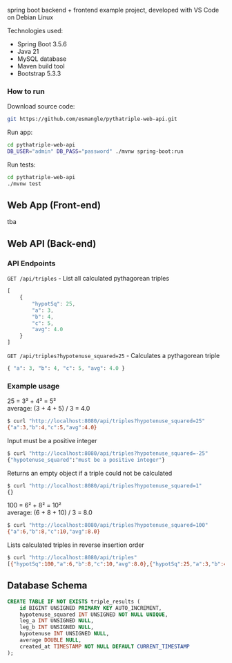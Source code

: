 spring boot backend + frontend example project, developed with VS Code on Debian Linux

Technologies used:
* Spring Boot 3.5.6
* Java 21
* MySQL database
* Maven build tool
* Bootstrap 5.3.3

### How to run

Download source code:
```bash
git https://github.com/esmangle/pythatriple-web-api.git
```

Run app:
```bash
cd pythatriple-web-api
DB_USER="admin" DB_PASS="password" ./mvnw spring-boot:run
```

Run tests:
```bash
cd pythatriple-web-api
./mvnw test
```

## Web App (Front-end)

tba

## Web API (Back-end)

### API Endpoints

`GET /api/triples` - List all calculated pythagorean triples

```js
[
	{
		"hypotSq": 25,
		"a": 3,
		"b": 4,
		"c": 5,
		"avg": 4.0
	}
]
```

`GET /api/triples?hypotenuse_squared=25` - Calculates a pythagorean triple

```js
{ "a": 3, "b": 4, "c": 5, "avg": 4.0 }
```

### Example usage

25 = 3² + 4² = 5²\
average: (3 + 4 + 5) / 3 = 4.0

```bash
$ curl "http://localhost:8080/api/triples?hypotenuse_squared=25"
{"a":3,"b":4,"c":5,"avg":4.0}
```

Input must be a positive integer

```bash
$ curl "http://localhost:8080/api/triples?hypotenuse_squared=-25"
{"hypotenuse_squared":"must be a positive integer"}
```

Returns an empty object if a triple could not be calculated

```bash
$ curl "http://localhost:8080/api/triples?hypotenuse_squared=1"
{}
```

100 = 6² + 8² = 10²\
average: (6 + 8 + 10) / 3 = 8.0

```bash
$ curl "http://localhost:8080/api/triples?hypotenuse_squared=100"
{"a":6,"b":8,"c":10,"avg":8.0}
```

Lists calculated triples in reverse insertion order

```bash
$ curl "http://localhost:8080/api/triples"
[{"hypotSq":100,"a":6,"b":8,"c":10,"avg":8.0},{"hypotSq":25,"a":3,"b":4,"c":5,"avg":4.0}]
```

## Database Schema

```sql
CREATE TABLE IF NOT EXISTS triple_results (
    id BIGINT UNSIGNED PRIMARY KEY AUTO_INCREMENT,
    hypotenuse_squared INT UNSIGNED NOT NULL UNIQUE,
    leg_a INT UNSIGNED NULL,
    leg_b INT UNSIGNED NULL,
    hypotenuse INT UNSIGNED NULL,
    average DOUBLE NULL,
    created_at TIMESTAMP NOT NULL DEFAULT CURRENT_TIMESTAMP
);
```
